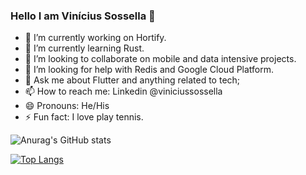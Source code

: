### Hello I am Vinícius Sossella 👋

- 🔭 I’m currently working on Hortify.
- 🌱 I’m currently learning Rust.
- 👯 I’m looking to collaborate on mobile and data intensive projects.
- 🤔 I’m looking for help with Redis and Google Cloud Platform.
- 💬 Ask me about Flutter and anything related to tech;
- 📫 How to reach me: Linkedin @viniciussossella
- 😄 Pronouns: He/His
- ⚡ Fun fact: I love play tennis.



![Anurag's GitHub stats](https://github-readme-stats.vercel.app/api?username=viniciussossela&show_icons=true&theme=radical)

[![Top Langs](https://github-readme-stats.vercel.app/api/top-langs/?username=viniciussossela&layout=compact&theme=radical)](https://github.com/anuraghazra/github-readme-stats)

